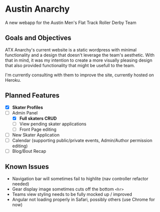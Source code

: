 # Austin Anarchy

A new webapp for the Austin Men's Flat Track Roller Derby Team

## Goals and Objectives

ATX Anarchy's current website is a static wordpress with minimal functionality and a design that doesn't leverage the team's aesthetic.  With that in mind, it was my intention to create a more visually pleasing design that also provided functionality that might be usefull to the team.

I'm currently consulting with them to improve the site, currently hosted on Heroku.

## Planned Features

- [x] **Skater Profiles**
- [ ] Admin Panel
  - [x] **Full skaters CRUD**
  - [ ] View pending skater applications
  - [ ] Front Page editing
- [ ] New Skater Application
- [ ] Calendar (supporting public/private events, Admin/Author permission editing)
- [ ] Blog/Bout Recap

## Known Issues
- Navigation bar will sometimes fail to highlite (nav controller refactor needed)
- Gear display image sometimes cuts off the bottom `<hr>`
- Teams view styling needs to be fully mocked up / improved
- Angular not loading properly in Safari, possibly others (use Chrome for now)
